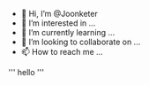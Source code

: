 - 👋 Hi, I’m @Joonketer
- 👀 I’m interested in ...
- 🌱 I’m currently learning ...
- 💞️ I’m looking to collaborate on ...
- 📫 How to reach me ...

<!---
Joonketer/Joonketer is a ✨ special ✨ repository because its `README.md` (this file) appears on your GitHub profile.
You can click the Preview link to take a look at your changes.
--->

'''
hello
'''
